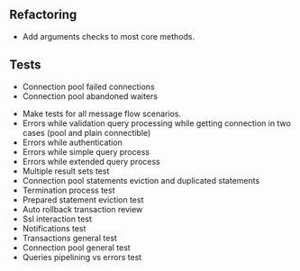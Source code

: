 ## Refactoring
* Add arguments checks to most core methods.

## Tests
* Connection pool failed connections
* Connection pool abandoned waiters
+ Make tests for all message flow scenarios.
+ Errors while validation query processing while getting connection in two cases (pool and plain connectible)
+ Errors while authentication
+ Errors while simple query process
+ Errors while extended query process
+ Multiple result sets test
+ Connection pool statements eviction and duplicated statements
+ Termination process test
+ Prepared statement eviction test
+ Auto rollback transaction review
+ Ssl interaction test
+ Notifications test
+ Transactions general test
+ Connection pool general test
+ Queries pipelining vs errors test
